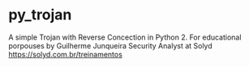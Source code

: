 # py_trojan
A simple Trojan with Reverse Concection in Python 2. For educational porpouses by Guilherme Junqueira Security Analyst at Solyd https://solyd.com.br/treinamentos
